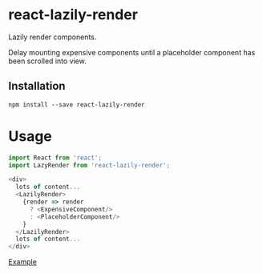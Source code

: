 # react-lazily-render

Lazily render components.

Delay mounting expensive components until a placeholder component has been scrolled into view.

## Installation

```
npm install --save react-lazily-render
```

# Usage

```js
import React from 'react';
import LazyRender from 'react-lazily-render';

<div>
  lots of content...
  <LazilyRender>
    {render => render
      ? <ExpensiveComponent/>
      : <PlaceholderComponent/>
    }
  </LazilyRender>
  lots of content...
</div>

```

[Example](https://jameslnewell.github.io/react-lazily-render)
